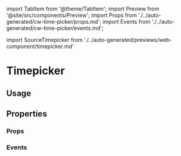 import TabItem from '@theme/TabItem';
import Preview from '@site/src/components/Preview';
import Props from './../auto-generated/cw-time-picker/props.md';
import Events from './../auto-generated/cw-time-picker/events.md';

import SourceTimepicker from './../auto-generated/previews/web-component/timepicker.md'

# Timepicker

## Usage

<Preview name="timepicker" height="35rem">
  <TabItem value="javascript">
    <SourceTimepicker />
  </TabItem>
</Preview>

## Properties

### Props

<Props />

### Events

<Events />
